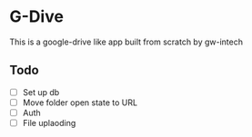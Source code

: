 # G-Dive

This is a google-drive like app built from scratch by gw-intech

## Todo

- [ ] Set up db
- [ ] Move folder open state to URL
- [ ] Auth
- [ ] File uplaoding
